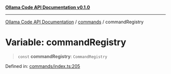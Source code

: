 [**Ollama Code API Documentation v0.1.0**](../../README.md)

***

[Ollama Code API Documentation](../../modules.md) / [commands](../README.md) / commandRegistry

# Variable: commandRegistry

> `const` **commandRegistry**: `CommandRegistry`

Defined in: [commands/index.ts:205](https://github.com/erichchampion/ollama-code/blob/9aa0d3d9efbf0acb3af45aa780c9b9fb1aaf7ce0/ollama-code/src/commands/index.ts#L205)
